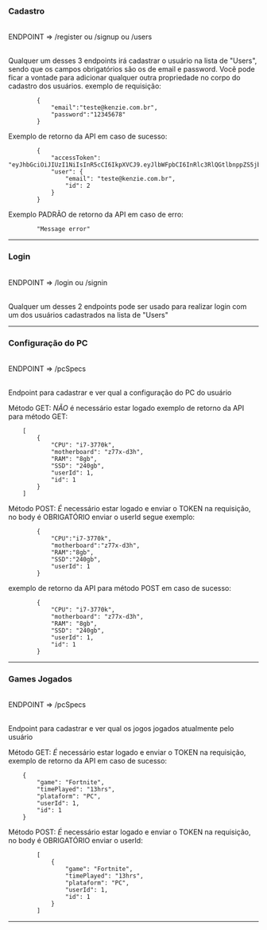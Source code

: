 
### Cadastro
<br/>
ENDPOINT   =>   /register ou /signup ou /users <br/>
<br/>

Qualquer um desses 3 endpoints irá cadastrar o usuário na lista de "Users", sendo que os campos obrigatórios são os de email e password.
Você pode ficar a vontade para adicionar qualquer outra propriedade no corpo do cadastro dos usuários. exemplo de requisição:
    
            {
                "email":"teste@kenzie.com.br",
                "password":"12345678"
            }


Exemplo de retorno da API em caso de sucesso:

            {
                "accessToken": "eyJhbGciOiJIUzI1NiIsInR5cCI6IkpXVCJ9.eyJlbWFpbCI6InRlc3RlQGtlbnppZS5jb20uYnIiLCJpYXQiOjE2NTY1Mjc3NjcsImV4cCI6MTY1NjUzMTM2Nywic3ViIjoiMiJ9.pmSMzoUC5Mv2s4OUz_t_gL5hsIJfd8xqpbCpzYpJ0ls",
                "user": {
                    "email": "teste@kenzie.com.br",
                    "id": 2
                }
            }

Exemplo PADRÃO de retorno da API em caso de erro:

            "Message error"



<hr/>


### Login
<br/>
ENDPOINT   =>   /login ou /signin <br/>
<br/>


Qualquer um desses 2 endpoints pode ser usado para realizar login com um dos usuários cadastrados na lista de "Users"
<hr/>

### Configuração do PC 
<br/>
ENDPOINT   =>   /pcSpecs <br/>
<br/>

Endpoint para cadastrar e ver qual a configuração do PC do usuário
<br/>

Método GET:  *NÃO* é necessário estar logado
exemplo de retorno da API para método GET:

        [
            {
                "CPU": "i7-3770k",
                "motherboard": "z77x-d3h",
                "RAM": "8gb",
                "SSD": "240gb",
                "userId": 1,
                "id": 1
            }
        ]

Método POST:  *É* necessário estar logado e enviar o TOKEN na requisição, no body é OBRIGATÓRIO enviar o userId segue exemplo:

            {
                "CPU":"i7-3770k",
                "motherboard":"z77x-d3h",
                "RAM":"8gb",
                "SSD":"240gb",
                "userId": 1
            }

exemplo de retorno da API para método POST em caso de sucesso:


            {
                "CPU": "i7-3770k",
                "motherboard": "z77x-d3h",
                "RAM": "8gb",
                "SSD": "240gb",
                "userId": 1,
                "id": 1
            }

<hr/>

### Games Jogados

<br/>
ENDPOINT   =>   /pcSpecs <br/>
<br/>

Endpoint para cadastrar e ver qual os jogos jogados atualmente pelo usuário
<br/>

Método GET:  *É* necessário estar logado e enviar o TOKEN na requisição, exemplo de retorno da API em caso de sucesso:

        {
            "game": "Fortnite",
            "timePlayed": "13hrs",
            "plataform": "PC",
            "userId": 1,
            "id": 1
        }


Método POST: *É* necessário estar logado e enviar o TOKEN na requisição, no body é OBRIGATÓRIO enviar o userId:

            [
                {
                    "game": "Fortnite",
                    "timePlayed": "13hrs",
                    "plataform": "PC",
                    "userId": 1,
                    "id": 1
                }
            ]


<hr/>